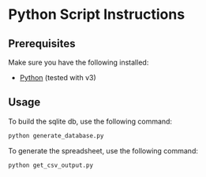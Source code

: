 # Python Script Instructions

## Prerequisites

Make sure you have the following installed:
- [Python](https://www.python.org/downloads/) (tested with v3)

## Usage

To build the sqlite db, use the following command:

```sh
python generate_database.py
```

To generate the spreadsheet, use the following command:

```sh
python get_csv_output.py
```